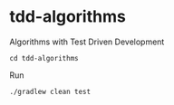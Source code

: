 # tdd-algorithms
Algorithms with Test Driven Development

`cd tdd-algorithms`

Run

`./gradlew clean test`
    